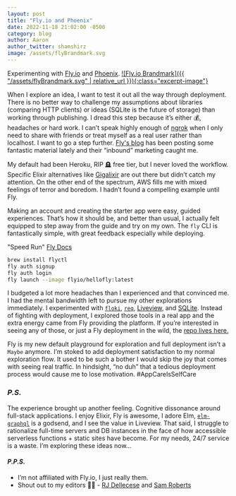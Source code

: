 ```yaml
---
layout: post
title: "Fly.io and Phoenix"
date: 2022-11-18 21:02:00 -0500
category: blog
author: Aaron
author_twitter: shamshirz
image: /assets/flyBrandmark.svg
---
```


Experimenting with [Fly.io](https://fly.io) and [Phoenix](https://www.phoenixframework.org/). [![Fly.io Brandmark]({{ "/assets/flyBrandmark.svg" | relative_url }}){:class="excerpt-image"}](https://fly.io)

<!--more-->

When I explore an idea, I want to test it out all the way through deployment. There is no better way to challenge my assumptions about libraries (comparing HTTP clients) or ideas (SQLite is the future of storage) than working through publishing. I dread this step because it’s either 💰, headaches or hard work. I can’t speak highly enough of [ngrok](https://ngrok.com) when I only need to share with friends or treat myself as a real user rather than localhost. I want to go a step further. [Fly's blog](https://fly.io/blog/) has been posting some fantastic material lately and their “inbound” marketing caught me.

My default had been Heroku, RIP 🪦 free tier, but I never loved the workflow. Specific Elixir alternatives like [Gigalixir](https://www.gigalixir.com) are out there but didn’t catch my attention. On the other end of the spectrum, AWS fills me with mixed feelings of terror and boredom. I hadn’t found a compelling example until Fly.

Making an account and creating the starter app were easy, guided experiences. That’s how it should be, and better than usual, I actually felt equipped to step away from the guide and try on my own. The `fly` CLI is fantastically simple, with great feedback especially while deploying.

"Speed Run" [Fly Docs](https://fly.io/docs/speedrun/)

```sh
brew install flyctl
fly auth signup
fly auth login
fly launch --image flyio/hellofly:latest
```

I budgeted a lot more headaches than I experienced and that convinced me. I had the mental bandwidth left to pursue my other explorations immediately. I experimented with [`floki`](https://hexdocs.pm/floki/Floki.html), [`req`](https://github.com/wojtekmach/req), [Liveview](https://github.com/phoenixframework/phoenix_live_view), and [SQLite](https://github.com/elixir-sqlite/ecto_sqlite3). Instead of fighting with deployment, I explored those tools in a real app and the extra energy came from Fly providing the platform. If you’re interested in seeing any of those, or just a Fly deployment in the wild, the [repo lives here.](https://github.com/shamshirz/speed)

Fly is my new default playground for exploration and full deployment isn’t a `Maybe` anymore. I’m stoked to add deployment satisfaction to my normal exploration flow. It used to be such a bother I would skip the joy that comes with seeing real traffic. In hindsight, “no duh” that a tedious deployment process would cause me to lose motivation. #AppCareIsSelfCare

### _P.S._

The experience brought up another feeling. Cognitive dissonance around full-stack applications. I enjoy Elixir, Fly is awesome, I adore Elm, [`elm-graphql`](https://github.com/dillonkearns/elm-graphql) is a godsend, and I see the value in Liveview. That said, I struggle to rationalize full-time servers and DB instances in the face of how accessible serverless functions + static sites have become. For my needs, 24/7 service is a waste. I’m exploring these ideas now…

#### _P.P.S._

- I’m not affiliated with Fly.io, I just really them.
- Shout out to my editors 🙇‍♂️ - [RJ Dellecese](https://github.com/rjdellecese) and [Sam Roberts](https://github.com/samgqroberts)
